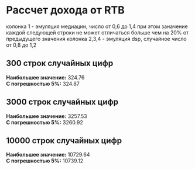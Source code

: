 # Рассчет дохода от RTB

колонка 1 - эмуляция медиации, число от 0,6 до 1,4 при этом заначение каждой следующей строки не может отличаться больше чем на 20% от предыдущего значения
колонка 2,3,4 - эмуляция dsp, случайное число от 0,8 до 1,2

## 300 строк случайных цифр
**Наибольшее значение:** 324.76  
**С погрешностью 5%:** 324.87

## 3000 строк случайных цифр
**Наибольшее значение:** 3257.53  
**С погрешностью 5%:** 3260.92

## 10000 строк случайных цифр
**Наибольшее значение:** 10729.64  
**С погрешностью 5%:** 10739.12